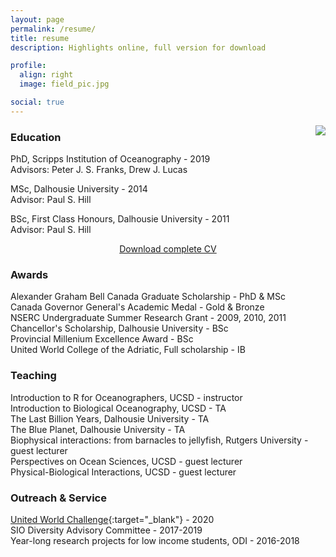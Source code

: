 ```yaml
---
layout: page
permalink: /resume/
title: resume
description: Highlights online, full version for download

profile:
  align: right
  image: field_pic.jpg

social: true
---
```


<img class="col one last" src="{{ site.baseurl }}/assets/img/field_pic.jpg" style="float:right">

### Education 


PhD, Scripps Institution of Oceanography - 2019  
Advisors: Peter J. S. Franks, Drew J. Lucas

MSc, Dalhousie University - 2014 <br>
Advisor: Paul S. Hill

BSc, First Class Honours, Dalhousie University - 2011 <br>
Advisor: Paul S. Hill

<p style="text-align:center"> <a class="page-link" href="{{ '/resume/CV_Garwood_April2021.pdf' | prepend: site.baseurl | prepend: site.url }}"> Download complete CV </a> </p>


### Awards
Alexander Graham Bell Canada Graduate Scholarship - PhD & MSc <br>
Canada Governor General's Academic Medal - Gold & Bronze <br>
NSERC Undergraduate Summer Research Grant - 2009, 2010, 2011 <br>
Chancellor's Scholarship, Dalhousie University - BSc <br>
Provincial Millenium Excellence Award - BSc <br>
United World College of the Adriatic, Full scholarship - IB <br>


### Teaching
Introduction to R for Oceanographers, UCSD - instructor <br>
Introduction to Biological Oceanography, UCSD - TA <br>
The Last Billion Years, Dalhousie University - TA <br>
The Blue Planet, Dalhousie University - TA <br>
Biophysical interactions: from barnacles to jellyfish, Rutgers University - guest lecturer <br>
Perspectives on Ocean Sciences, UCSD - guest lecturer <br>
Physical-Biological Interactions, UCSD - guest lecturer <br>


### Outreach & Service
[United World Challenge](https://unitedworldchallenge.org/){:target="\_blank"} - 2020 <br>
SIO Diversity Advisory Committee - 2017-2019 <br>
Year-long research projects for low income students, ODI - 2016-2018
